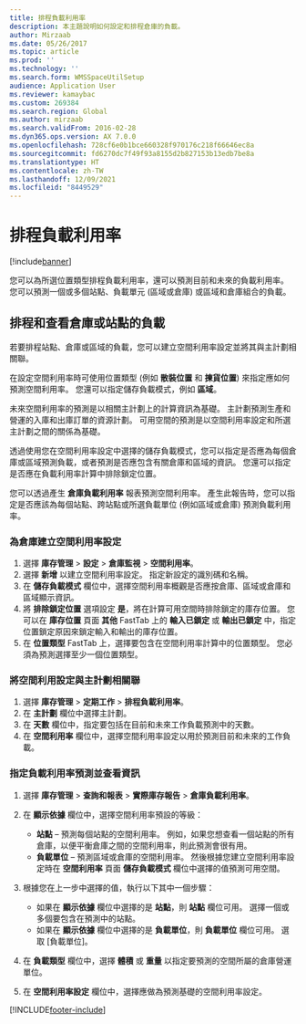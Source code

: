 ```yaml
---
title: 排程負載利用率
description: 本主題說明如何設定和排程倉庫的負載。
author: Mirzaab
ms.date: 05/26/2017
ms.topic: article
ms.prod: ''
ms.technology: ''
ms.search.form: WMSSpaceUtilSetup
audience: Application User
ms.reviewer: kamaybac
ms.custom: 269384
ms.search.region: Global
ms.author: mirzaab
ms.search.validFrom: 2016-02-28
ms.dyn365.ops.version: AX 7.0.0
ms.openlocfilehash: 728cf6e0b1bce660328f970176c218f66646ec8a
ms.sourcegitcommit: fd6270dc7f49f93a8155d2b827153b13edb7be8a
ms.translationtype: HT
ms.contentlocale: zh-TW
ms.lasthandoff: 12/09/2021
ms.locfileid: "8449529"
---
```

# <a name="schedule-load-utilization"></a>排程負載利用率

[!include[banner](../includes/banner.md)]

您可以為所選位置類型排程負載利用率，還可以預測目前和未來的負載利用率。 您可以預測一個或多個站點、負載單元 (區域或倉庫) 或區域和倉庫組合的負載。

## <a name="schedule-and-view-the-load-for-a-warehouse-or-site"></a>排程和查看倉庫或站點的負載

若要排程站點、倉庫或區域的負載，您可以建立空間利用率設定並將其與主計劃相關聯。

在設定空間利用率時可使用位置類型 (例如 **散裝位置** 和 **揀貨位置**) 來指定應如何預測空間利用率。 您還可以指定儲存負載模式，例如 **區域**。

未來空間利用率的預測是以相關主計劃上的計算資訊為基礎。 主計劃預測生產和營運的入庫和出庫訂單的資源計劃。 可用空間的預測是以空間利用率設定和所選主計劃之間的關係為基礎。

透過使用您在空間利用率設定中選擇的儲存負載模式，您可以指定是否應為每個倉庫或區域預測負載，或者預測是否應包含有關倉庫和區域的資訊。 您還可以指定是否應在負載利用率計算中排除鎖定位置。

您可以透過產生 **倉庫負載利用率** 報表預測空間利用率。 產生此報告時，您可以指定是否應該為每個站點、跨站點或所選負載單位 (例如區域或倉庫) 預測負載利用率。

### <a name="create-a-space-utilization-setup-for-a-warehouse"></a>為倉庫建立空間利用率設定

1. 選擇 **庫存管理** \> **設定** \> **倉庫監視** \> **空間利用率**。
2. 選擇 **新增** 以建立空間利用率設定。 指定新設定的識別碼和名稱。
3. 在 **儲存負載模式** 欄位中，選擇空間利用率概觀是否應按倉庫、區域或倉庫和區域顯示資訊。
4. 將 **排除鎖定位置** 選項設定 **是**，將在計算可用空間時排除鎖定的庫存位置。 您可以在 **庫存位置** 頁面 **其他** FastTab 上的 **輸入已鎖定** 或 **輸出已鎖定** 中，指定位置鎖定原因來鎖定輸入和輸出的庫存位置。
5. 在 **位置類型** FastTab 上，選擇要包含在空間利用率計算中的位置類型。 您必須為預測選擇至少一個位置類型。

### <a name="associate-a-space-utilization-setup-with-a-master-plan"></a>將空間利用設定與主計劃相關聯

1. 選擇 **庫存管理** \> **定期工作** \> **排程負載利用率**。
2. 在 **主計劃** 欄位中選擇主計劃。
3. 在 **天數** 欄位中，指定要包括在目前和未來工作負載預測中的天數。
4. 在 **空間利用率** 欄位中，選擇空間利用率設定以用於預測目前和未來的工作負載。

### <a name="specify-the-load-utilization-projection-and-view-information"></a>指定負載利用率預測並查看資訊

1. 選擇 **庫存管理** \> **查詢和報表** \> **實際庫存報告** \> **倉庫負載利用率**。
2. 在 **顯示依據** 欄位中，選擇空間利用率預設的等級：

    - **站點** – 預測每個站點的空間利用率。 例如，如果您想查看一個站點的所有倉庫，以便平衡倉庫之間的空間利用率，則此預測會很有用。
    - **負載單位** – 預測區域或倉庫的空間利用率。 然後根據您建立空間利用率設定時在 **空間利用率** 頁面 **儲存負載模式** 欄位中選擇的值預測可用空間。

3. 根據您在上一步中選擇的值，執行以下其中一個步驟：

    - 如果在 **顯示依據** 欄位中選擇的是 **站點**，則 **站點** 欄位可用。 選擇一個或多個要包含在預測中的站點。
    - 如果在 **顯示依據** 欄位中選擇的是 **負載單位**，則 **負載單位** 欄位可用。 選取 [負載單位]。

4. 在 **負載類型** 欄位中，選擇 **體積** 或 **重量** 以指定要預測的空間所屬的倉庫營運單位。
5. 在 **空間利用率設定** 欄位中，選擇應做為預測基礎的空間利用率設定。


[!INCLUDE[footer-include](../../includes/footer-banner.md)]